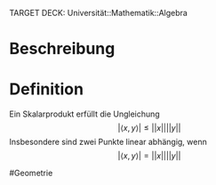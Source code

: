 TARGET DECK: Universität::Mathematik::Algebra

# Beschreibung


# Definition
Ein Skalarprodukt erfüllt die Ungleichung
$$|\langle  x, y \rangle| \leq ||x||||y||$$
Insbesondere sind zwei Punkte linear abhängig, wenn
$$|\langle  x, y \rangle| = ||x||||y||$$








$\newcommand{\Q}{\mathbb Q}$
$\newcommand{\R}{\mathbb R}$
$\newcommand{\C}{\mathbb C}$
$\newcommand{\F}{\mathbb F}$
$\newcommand{\Z}{\mathbb Z}$
$\newcommand{\N}{\mathbb N}$
$\newcommand{\a}{\alpha}$

#Geometrie



